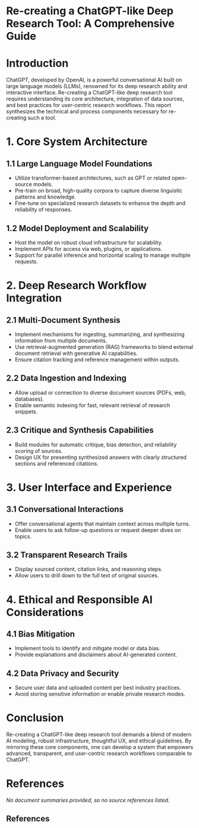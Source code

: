 # Re-creating a ChatGPT-like Deep Research Tool: A Comprehensive Guide

# Introduction

ChatGPT, developed by OpenAI, is a powerful conversational AI built on large language models (LLMs), renowned for its deep research ability and interactive interface. Re-creating a ChatGPT-like deep research tool requires understanding its core architecture, integration of data sources, and best practices for user-centric research workflows. This report synthesizes the technical and process components necessary for re-creating such a tool.

# 1. Core System Architecture

## 1.1 Large Language Model Foundations
- Utilize transformer-based architectures, such as GPT or related open-source models.
- Pre-train on broad, high-quality corpora to capture diverse linguistic patterns and knowledge.
- Fine-tune on specialized research datasets to enhance the depth and reliability of responses.

## 1.2 Model Deployment and Scalability
- Host the model on robust cloud infrastructure for scalability.
- Implement APIs for access via web, plugins, or applications.
- Support for parallel inference and horizontal scaling to manage multiple requests.

# 2. Deep Research Workflow Integration

## 2.1 Multi-Document Synthesis
- Implement mechanisms for ingesting, summarizing, and synthesizing information from multiple documents.
- Use retrieval-augmented generation (RAG) frameworks to blend external document retrieval with generative AI capabilities.
- Ensure citation tracking and reference management within outputs.

## 2.2 Data Ingestion and Indexing
- Allow upload or connection to diverse document sources (PDFs, web, databases).
- Enable semantic indexing for fast, relevant retrieval of research snippets.

## 2.3 Critique and Synthesis Capabilities
- Build modules for automatic critique, bias detection, and reliability scoring of sources.
- Design UX for presenting synthesized answers with clearly structured sections and referenced citations.

# 3. User Interface and Experience

## 3.1 Conversational Interactions
- Offer conversational agents that maintain context across multiple turns.
- Enable users to ask follow-up questions or request deeper dives on topics.

## 3.2 Transparent Research Trails
- Display sourced content, citation links, and reasoning steps.
- Allow users to drill down to the full text of original sources.

# 4. Ethical and Responsible AI Considerations

## 4.1 Bias Mitigation
- Implement tools to identify and mitigate model or data bias.
- Provide explanations and disclaimers about AI-generated content.

## 4.2 Data Privacy and Security
- Secure user data and uploaded content per best industry practices.
- Avoid storing sensitive information or enable private research modes.

# Conclusion

Re-creating a ChatGPT-like deep research tool demands a blend of modern AI modeling, robust infrastructure, thoughtful UX, and ethical guidelines. By mirroring these core components, one can develop a system that empowers advanced, transparent, and user-centric research workflows comparable to ChatGPT.

# References

*No document summaries provided, so no source references listed.*

## References

